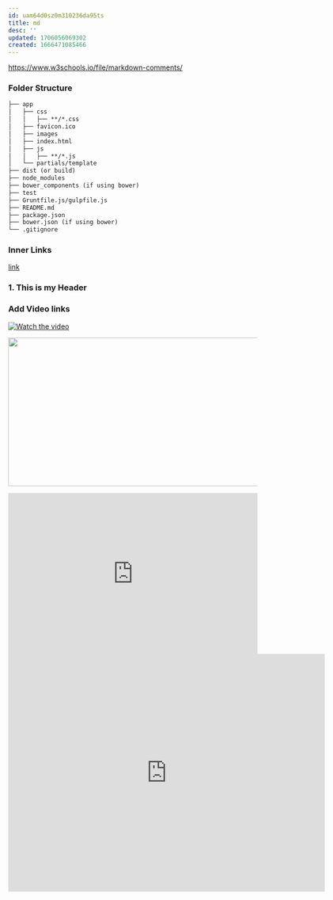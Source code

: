 ```yaml
---
id: uam64d0sz0m310236da95ts
title: md
desc: ''
updated: 1706056069302
created: 1666471085466
---
```


https://www.w3schools.io/file/markdown-comments/

### Folder Structure

```md
├── app
│   ├── css
│   │   ├── **/*.css
│   ├── favicon.ico
│   ├── images
│   ├── index.html
│   ├── js
│   │   ├── **/*.js
│   └── partials/template
├── dist (or build)
├── node_modules
├── bower_components (if using bower)
├── test
├── Gruntfile.js/gulpfile.js
├── README.md
├── package.json
├── bower.json (if using bower)
└── .gitignore

```

### Inner Links

[link](#1-this-is-my-header)
<h3 id="1-this-is-my-header">1. This is my Header</h3>


### Add Video links


[![Watch the video](https://img.youtube.com/vi/HE8Sp41_XnQ/hqdefault.jpg)](https://www.youtube.com/embed/HE8Sp41_XnQ)


[<img src="https://img.youtube.com/vi/HE8Sp41_XnQ/hqdefault.jpg" width="600" height="300"
/>](https://www.youtube.com/embed/HE8Sp41_XnQ)

<div style="position: relative; padding-bottom: 64.5933014354067%; height: 0;"><iframe src="https://www.youtube.com/embed/HE8Sp41_XnQ" frameborder="0" webkitallowfullscreen mozallowfullscreen allowfullscreen style="position: absolute; top: 0; left: 0; width: 100%; height: 100%;"></iframe></div>


<iframe
    width="640"
    height="480"
    src="https://www.youtube.com/embed/HE8Sp41_XnQ"
    frameborder="0"
    allow="autoplay; encrypted-media"
    allowfullscreen
>
</iframe>
